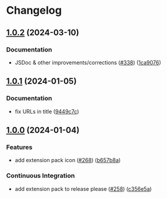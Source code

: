 # Changelog

## [1.0.2](https://github.com/catppuccin/vscode/compare/catppuccin-vsc-pack-v1.0.1...catppuccin-vsc-pack-v1.0.2) (2024-03-10)


### Documentation

* JSDoc & other improvements/corrections ([#338](https://github.com/catppuccin/vscode/issues/338)) ([1ca9076](https://github.com/catppuccin/vscode/commit/1ca9076bba78dad492cd75819511b5bc08255974))

## [1.0.1](https://github.com/catppuccin/vscode/compare/catppuccin-vsc-pack-v1.0.0...catppuccin-vsc-pack-v1.0.1) (2024-01-05)


### Documentation

* fix URLs in title ([9449c7c](https://github.com/catppuccin/vscode/commit/9449c7c13c37aff544bee2bb97d69d97438623e3))

## [1.0.0](https://github.com/catppuccin/vscode/compare/catppuccin-vsc-pack-v0.1.0...catppuccin-vsc-pack-v1.0.0) (2024-01-04)


### Features

* add extension pack icon ([#268](https://github.com/catppuccin/vscode/issues/268)) ([b657b8a](https://github.com/catppuccin/vscode/commit/b657b8a100e8bffc26481b380c4005feca7edca1))


### Continuous Integration

* add extension pack to release please ([#258](https://github.com/catppuccin/vscode/issues/258)) ([c356e5a](https://github.com/catppuccin/vscode/commit/c356e5a1c62445f61dc78b0c662b4bbb99198313))
